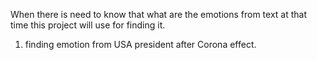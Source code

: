 When there is need to know that what are the emotions from text at that time this project will use for finding it.

1) finding emotion from USA president after Corona effect. 
